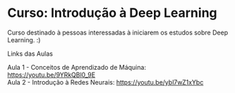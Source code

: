 # Curso: Introdução à Deep Learning

Curso destinado à pessoas interessadas à iniciarem os estudos sobre Deep Learning. :)

Links das Aulas 

Aula 1 - Conceitos de Aprendizado de Máquina: https://youtu.be/9YRkQBl0_9E <br>
Aula 2 - Introdução à Redes Neurais: https://youtu.be/ybl7wZ1xYbc
